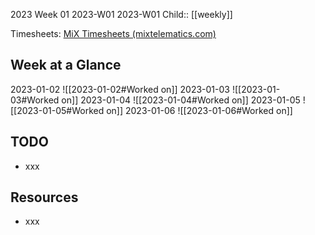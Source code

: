 2023 Week 01
2023-W01 2023-W01
Child:: [[weekly]]

Timesheets: [MiX Timesheets (mixtelematics.com)](http://timesheets.mixtelematics.com/MixTimesheetsUI/app/index.html#/TimeSheet)

## Week at a Glance

2023-01-02
![[2023-01-02#Worked on]]
2023-01-03
![[2023-01-03#Worked on]]
2023-01-04
![[2023-01-04#Worked on]]
2023-01-05
![[2023-01-05#Worked on]]
2023-01-06
![[2023-01-06#Worked on]]

## TODO

- xxx

## Resources

- xxx


